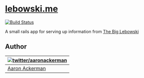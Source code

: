 # [lebowski.me](http://lebowski.me)
[![Build Status](https://travis-ci.org/aackerman/lebowski-api.png?branch=master)](https://travis-ci.org/aackerman/lebowski-api)

A small rails app for serving up information from [The Big Lebowski](http://en.wikipedia.org/wiki/The_Big_Lebowski)

## Author

| [![twitter/_aaronackerman_](http://gravatar.com/avatar/c73ff9c7e654647b2b339d9e08b52143?s=70)](http://twitter.com/_aaronackerman_ "Follow @_aaronackerman_ on Twitter") |
|---|
| [Aaron Ackerman](https://twitter.com/_aaronackerman_) |
